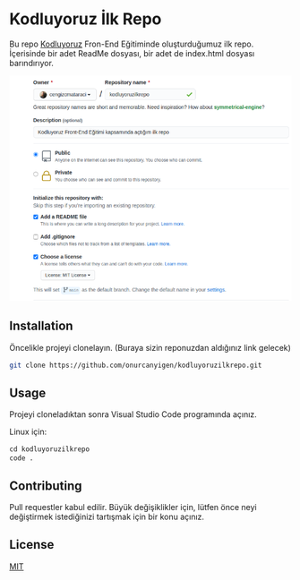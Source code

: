 # Kodluyoruz İlk Repo
Bu repo [Kodluyoruz](https://www.kodluyoruz.org/) Fron-End Eğitiminde oluşturduğumuz ilk repo. İçerisinde bir adet ReadMe dosyası, bir adet de index.html dosyası barındırıyor.
 
![github](https://raw.githubusercontent.com/Kodluyoruz/taskforce/main/git/odev1/figures/github.png)

## Installation
Öncelikle projeyi clonelayın. (Buraya sizin reponuzdan aldığınız link gelecek)


```bash 
git clone https://github.com/onurcanyigen/kodluyoruzilkrepo.git
```
## Usage

Projeyi cloneladıktan sonra Visual Studio Code programında açınız.

Linux için:
```linux
cd kodluyoruzilkrepo
code .
```

## Contributing
Pull requestler kabul edilir. Büyük değişiklikler için, lütfen önce neyi değiştirmek istediğinizi tartışmak için bir konu açınız.


## License
[MIT](https://choosealicense.com/licenses/mit/)